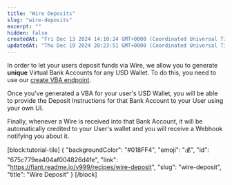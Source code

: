 ```yaml
---
title: "Wire Deposits"
slug: "wire-deposits"
excerpt: ""
hidden: false
createdAt: "Fri Dec 13 2024 14:10:24 GMT+0000 (Coordinated Universal Time)"
updatedAt: "Thu Dec 19 2024 20:23:51 GMT+0000 (Coordinated Universal Time)"
---
```

In order to let your users deposit funds via Wire, we allow you to generate **unique** Virtual Bank Accounts for any USD Wallet. To do this, you need to use our [create VBA endpoint](https://fiant.readme.io/reference/createwalletvirtualbankaccount).

Once you've generated a VBA for your user's USD Wallet, you will be able to provide the Deposit Instructions for that Bank Account to your User using your own UI.

Finally, whenever a Wire is received into that Bank Account, it will be automatically credited to your User's wallet and you will receive a Webhook notifying you about it.

[block:tutorial-tile]
{
  "backgroundColor": "#018FF4",
  "emoji": "💰",
  "id": "675c779ea404af004826d4fe",
  "link": "https://fiant.readme.io/v999/recipes/wire-deposit",
  "slug": "wire-deposit",
  "title": "Wire Deposit"
}
[/block]
